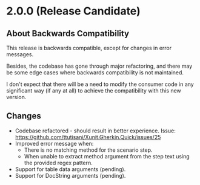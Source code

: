# 2.0.0 (Release Candidate)

## About Backwards Compatibility

This release is backwards compatible, except for changes in error messages.

Besides, the codebase has gone through major refactoring, and there may be some edge cases where backwards compatibility is not maintained.

I don't expect that there will be a need to modify the consumer code in any significant way (if any at all) to achieve the compatibility with this new version.


## Changes

- Codebase refactored - should result in better experience. Issue: https://github.com/ttutisani/Xunit.Gherkin.Quick/issues/25
- Improved error message when:
  - There is no matching method for the scenario step.
  - When unable to extract method argument from the step text using the provided regex pattern.
- Support for table data arguments (pending).
- Support for DocString arguments (pending).
